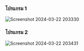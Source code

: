 ### โปรแกรม 1
![Screenshot 2024-03-22 203330](https://github.com/KanyakornPuengmon/03376836-OOP-2566-Lab-03/assets/144195697/4db2612a-21b5-4ba2-a2cd-92a1cdf50536)


### โปรแกรม 2
![Screenshot 2024-03-22 203431](https://github.com/KanyakornPuengmon/03376836-OOP-2566-Lab-03/assets/144195697/400c6df8-4019-4901-9a81-cf3e980d4841)
